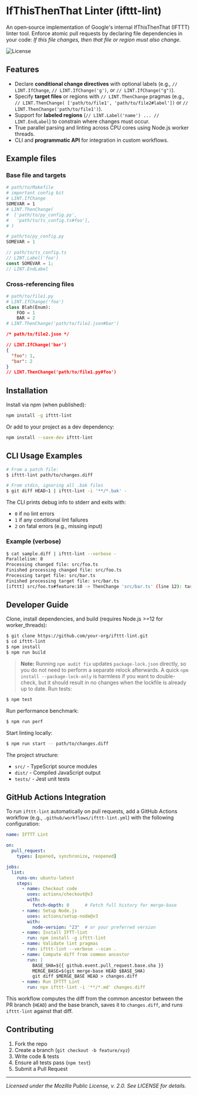 # IfThisThenThat Linter (ifttt-lint)

An open‑source implementation of Google's internal IfThisThenThat (IFTTT) linter tool. Enforce
atomic pull requests by declaring file dependencies in your code: _If this file changes, then that
file or region must also change._


![License](https://img.shields.io/badge/license-MPL%202.0-blue.svg)

## Features
- Declare **conditional change directives** with optional labels (e.g., `// LINT.IfChange`, `//
  LINT.IfChange('g')`, or `// LINT.IfChange("g")`).
- Specify **target files** or regions with `// LINT.ThenChange` pragmas (e.g., `// LINT.ThenChange(
  ['path/to/file1', 'path/to/file2#label'])` or `// LINT.ThenChange('path/to/file1')`).
- Support for **labeled regions** (`// LINT.Label('name') ... // LINT.EndLabel`) to constrain where
  changes must occur.
- True parallel parsing and linting across CPU cores using Node.js worker threads.
- CLI and **programmatic API** for integration in custom workflows.

## Example files

### Base file and targets

```bash
# path/to/Makefile
# important config bit
# LINT.IfChange
SOMEVAR = 1
# LINT.ThenChange(
#  ['path/to/py_config.py',
#   'path/to/ts_config.ts#foo'],
# )
```

```python
# path/to/py_config.py
SOMEVAR = 1
```

```typescript
// path/to/ts_config.ts
// LINT.Label('foo')
const SOMEVAR = 1;
// LINT.EndLabel
```

### Cross-referencing files
```python
# path/to/file1.py
# LINT.IfChange('foo')
class Blah(Enum):
    FOO = 1
    BAR = 2
# LINT.ThenChange('path/to/file2.json#bar')
```

```json
/* path/to/file2.json */

// LINT.IfChange('bar')
{
  "foo": 1,
  "bar": 2
}
// LINT.ThenChange('path/to/file1.py#foo')
```

## Installation
Install via npm (when published):
```bash
npm install -g ifttt-lint
```
Or add to your project as a dev dependency:
```bash
npm install --save-dev ifttt-lint
```

## CLI Usage Examples

```bash
# From a patch file:
$ ifttt-lint path/to/changes.diff

# From stdin, ignoring all .bak files
$ git diff HEAD~1 | ifttt-lint -i '**/*.bak' -
```
The CLI prints debug info to stderr and exits with:
- `0` if no lint errors
- `1` if any conditional lint failures
- `2` on fatal errors (e.g., missing input)

### Example (verbose)
```bash
$ cat sample.diff | ifttt-lint --verbose -
Parallelism: 8
Processing changed file: src/foo.ts
Finished processing changed file: src/foo.ts
Processing target file: src/bar.ts
Finished processing target file: src/bar.ts
[ifttt] src/foo.ts#feature:10 -> ThenChange 'src/bar.ts' (line 12): target file 'src/bar.ts' not changed.
```

## Developer Guide
Clone, install dependencies, and build (requires Node.js >=12 for worker_threads):
```bash
$ git clone https://github.com/your-org/ifttt-lint.git
$ cd ifttt-lint
$ npm install
$ npm run build
```

> **Note:** Running `npm audit fix` updates `package-lock.json` directly, so you do not need to
> perform a separate relock afterwards. A quick `npm install --package-lock-only` is harmless if
> you want to double-check, but it should result in no changes when the lockfile is already up to
> date.
Run tests:
```bash
$ npm test
```
Run performance benchmark:
```bash
$ npm run perf
```
Start linting locally:
```bash
$ npm run start -- path/to/changes.diff
```

The project structure:
- `src/` - TypeScript source modules
- `dist/` - Compiled JavaScript output
- `tests/` - Jest unit tests

## GitHub Actions Integration

To run `ifttt-lint` automatically on pull requests, add a GitHub Actions workflow (e.g., `.github/workflows/ifttt-lint.yml`) with the following configuration:

```yaml
name: IFTTT Lint

on:
  pull_request:
    types: [opened, synchronize, reopened]

jobs:
  lint:
    runs-on: ubuntu-latest
    steps:
      - name: Checkout code
        uses: actions/checkout@v3
        with:
          fetch-depth: 0      # Fetch full history for merge-base
      - name: Setup Node.js
        uses: actions/setup-node@v3
        with:
          node-version: "23"  # or your preferred version
      - name: Install IFTT-lint
        run: npm install -g ifttt-lint
      - name: Validate lint pragmas
        run: ifttt-lint --verbose --scan .
      - name: Compute diff from common ancestor
        run: |
          BASE_SHA=${{ github.event.pull_request.base.sha }}
          MERGE_BASE=$(git merge-base HEAD $BASE_SHA)
          git diff $MERGE_BASE HEAD > changes.diff
      - name: Run IFTTT Lint
        run: npx ifttt-lint -i '**/*.md' changes.diff
```

This workflow computes the diff from the common ancestor between the PR branch (`HEAD`) and the base branch, saves it to `changes.diff`, and runs `ifttt-lint` against that diff.

## Contributing
1. Fork the repo
2. Create a branch (`git checkout -b feature/xyz`)
3. Write code & tests
4. Ensure all tests pass (`npm test`)
5. Submit a Pull Request

---
_Licensed under the Mozilla Public License, v. 2.0. See LICENSE for details._
